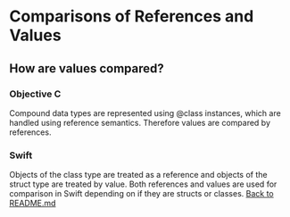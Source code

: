 # Comparisons of References and Values

## How are values compared?

### Objective C 
Compound data types are represented using @class instances, which are handled using reference semantics. Therefore values are compared by references.

### Swift
Objects of the class type are treated as a reference and objects of the struct type are treated by value. Both references and values are used for comparison in Swift depending on if they are structs or classes.
[Back to README.md](/README.md)
